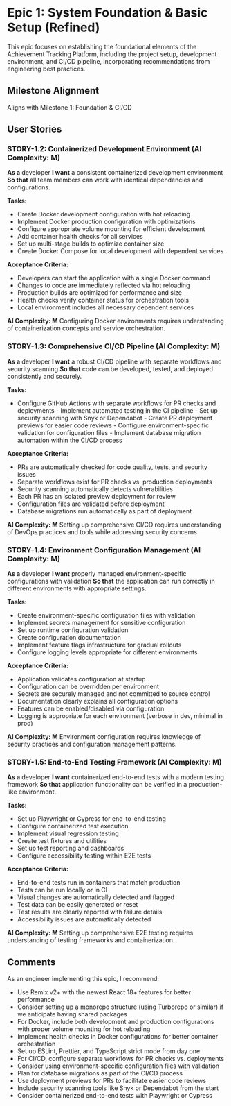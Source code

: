 # Epic 1: System Foundation & Basic Setup (Refined)

This epic focuses on establishing the foundational elements of the Achievement Tracking Platform, including the project setup, development environment, and CI/CD pipeline, incorporating recommendations from engineering best practices.

## Milestone Alignment

Aligns with Milestone 1: Foundation & CI/CD

## User Stories

### STORY-1.2: Containerized Development Environment (AI Complexity: **M**)

**As a** developer
**I want** a consistent containerized development environment
**So that** all team members can work with identical dependencies and configurations.

**Tasks:**

- Create Docker development configuration with hot reloading
- Implement Docker production configuration with optimizations
- Configure appropriate volume mounting for efficient development
- Add container health checks for all services
- Set up multi-stage builds to optimize container size
- Create Docker Compose for local development with dependent services

**Acceptance Criteria:**

- Developers can start the application with a single Docker command
- Changes to code are immediately reflected via hot reloading
- Production builds are optimized for performance and size
- Health checks verify container status for orchestration tools
- Local environment includes all necessary dependent services

**AI Complexity: M** Configuring Docker environments requires understanding of containerization concepts and service orchestration.

### STORY-1.3: Comprehensive CI/CD Pipeline (AI Complexity: **M**)

**As a** developer
**I want** a robust CI/CD pipeline with separate workflows and security scanning
**So that** code can be developed, tested, and deployed consistently and securely.

**Tasks:**

- Configure GitHub Actions with separate workflows for PR checks and deployments - Implement automated testing in the CI pipeline - Set up security scanning with Snyk or Dependabot - Create PR deployment previews for easier code reviews - Configure environment-specific validation for configuration files - Implement database migration automation within the CI/CD process

**Acceptance Criteria:**

- PRs are automatically checked for code quality, tests, and security issues
- Separate workflows exist for PR checks vs. production deployments
- Security scanning automatically detects vulnerabilities
- Each PR has an isolated preview deployment for review
- Configuration files are validated before deployment
- Database migrations run automatically as part of deployment

**AI Complexity: M** Setting up comprehensive CI/CD requires understanding of DevOps practices and tools while addressing security concerns.

### STORY-1.4: Environment Configuration Management (AI Complexity: **M**)

**As a** developer
**I want** properly managed environment-specific configurations with validation
**So that** the application can run correctly in different environments with appropriate settings.

**Tasks:**

- Create environment-specific configuration files with validation
- Implement secrets management for sensitive configuration
- Set up runtime configuration validation
- Create configuration documentation
- Implement feature flags infrastructure for gradual rollouts
- Configure logging levels appropriate for different environments

**Acceptance Criteria:**

- Application validates configuration at startup
- Configuration can be overridden per environment
- Secrets are securely managed and not committed to source control
- Documentation clearly explains all configuration options
- Features can be enabled/disabled via configuration
- Logging is appropriate for each environment (verbose in dev, minimal in prod)

**AI Complexity: M** Environment configuration requires knowledge of security practices and configuration management patterns.

### STORY-1.5: End-to-End Testing Framework (AI Complexity: **M**)

**As a** developer
**I want** containerized end-to-end tests with a modern testing framework
**So that** application functionality can be verified in a production-like environment.

**Tasks:**

- Set up Playwright or Cypress for end-to-end testing
- Configure containerized test execution
- Implement visual regression testing
- Create test fixtures and utilities
- Set up test reporting and dashboards
- Configure accessibility testing within E2E tests

**Acceptance Criteria:**

- End-to-end tests run in containers that match production
- Tests can be run locally or in CI
- Visual changes are automatically detected and flagged
- Test data can be easily generated or reset
- Test results are clearly reported with failure details
- Accessibility issues are automatically detected

**AI Complexity: M** Setting up comprehensive E2E testing requires understanding of testing frameworks and containerization.

## Comments

As an engineer implementing this epic, I recommend:

- Use Remix v2+ with the newest React 18+ features for better performance
- Consider setting up a monorepo structure (using Turborepo or similar) if we anticipate having shared packages
- For Docker, include both development and production configurations with proper volume mounting for hot reloading
- Implement health checks in Docker configurations for better container orchestration
- Set up ESLint, Prettier, and TypeScript strict mode from day one
- For CI/CD, configure separate workflows for PR checks vs. deployments
- Consider using environment-specific configuration files with validation
- Plan for database migrations as part of the CI/CD process
- Use deployment previews for PRs to facilitate easier code reviews
- Include security scanning tools like Snyk or Dependabot from the start
- Consider containerized end-to-end tests with Playwright or Cypress
